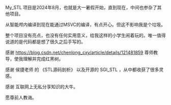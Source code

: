
My_STL 项目是2024年8月，也就是大一暑假开始，直到现在，中间也参杂了其他项目。

从智能颅内编译到现在能通过MSVC的编译，有点开心。但这不影响我是个垃圾。

整个项目没有亮点，也没有任何实用意义，给我这样的小学生闹着玩的。唯一值得说道的是代码都是想了很久之后手写的。

感谢 https://blog.csdn.net/chenlong_cxy/article/details/121481859 尊师教导，使我理解并完成红黑树。

感谢 侯捷老师 的 《STL源码剖析》 以及开源的 SGI_STL ，从中都收获了很多灵感。

感谢 互联网上无私分享知识的大牛。

愿尊前人教诲。

